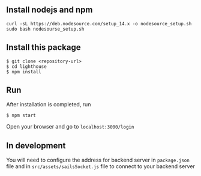 ## Install nodejs and npm

```
curl -sL https://deb.nodesource.com/setup_14.x -o nodesource_setup.sh
sudo bash nodesourse_setup.sh
```

## Install this package

```
$ git clone <repository-url>
$ cd lighthouse
$ npm install
```

## Run

After installation is completed, run

```
$ npm start
```

Open your browser and go to `localhost:3000/login`

## In development
You will need to configure the address for backend server in `package.json` file and in `src/assets/sailsSocket.js` file to connect to your backend server